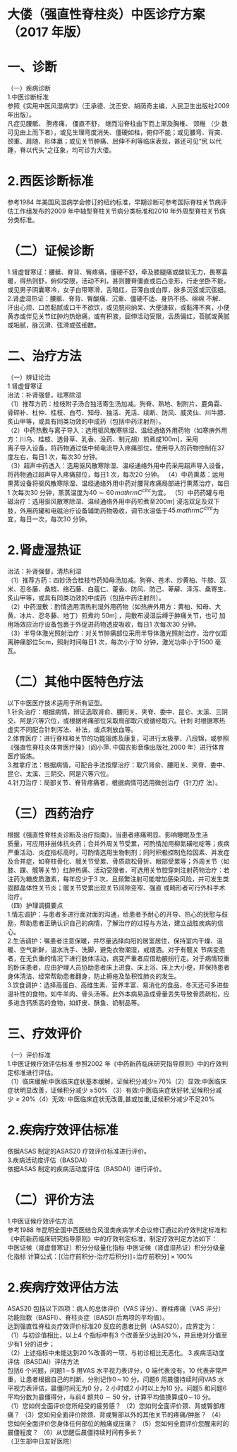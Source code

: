 # 大偻（强直性脊柱炎）中医诊疗方案 （2017 年版）  
# 一、诊断  
（一）疾病诊断  
1.中医诊断标准  
参照《实用中医风湿病学》（王承德、沈丕安、胡荫奇主编，人民卫生出版社2009 年出版）。  
凡症见腰骶、 胯疼痛， 僵直不舒， 继而沿脊柱由下而上渐及胸椎、 颈椎 （少 数可见由上而下者），或见生理弯度消失、僵硬如柱，俯仰不能；或见腰弯、背突、颈重、肩随、形体羸；或见关节肿痛、屈伸不利等临床表现，甚还可见“尻 以代踵，脊以代头”之征象，均可诊为大偻。  
# 2.西医诊断标准  
参考1984 年美国风湿病学会修订的纽约标准，早期诊断可参考国际脊柱关节病评估工作组发布的2009 年中轴型脊柱关节病分类标准和2010 年外周型脊柱关节病分类标准。  
# （二）证候诊断  
1.肾虚督寒证：腰骶、脊背、臀疼痛，僵硬不舒，牵及膝腿痛或酸软无力，畏寒喜暖，得热则舒，俯仰受限，活动不利，甚则腰脊僵直或后凸变形，行走坐卧不能，或见男子阴囊寒冷，女子白带寒滑，舌暗红，苔薄白或白厚，脉多沉弦或沉弦细。  
2.肾虚湿热证：腰骶、脊背、臀酸痛、沉重、僵硬不适、身热不扬、绵绵 不解、汗出心烦、口苦黏腻或口干不欲饮，或见脘闷纳呆、大便溏软，或黏滞不爽，小便黄赤或伴见关节红肿灼热焮痛，或有积液，屈伸活动受限，舌质偏红，苔腻或黄腻或垢腻，脉沉滑、弦滑或弦细数。  
# 二、治疗方法  
（一）辨证论治  
1.肾虚督寒证  
治法：补肾强督，祛寒除湿  
（1）推荐方药：桂枝附子汤合独活寄生汤加减。狗脊、熟地、制附片、鹿角霜、骨碎补、杜仲、桂枝、白芍、知母、独活、羌活、续断、防风、威灵仙、川牛膝、炙山甲等，或具有同类功效的中成药（包括中药注射剂）。  
（2）中药热敷与离子导入：选用驱风散寒除湿、温经通络外用药物（如寒痹外用方：川乌、桂枝、透骨草、乳香、没药、制元胡）煎煮成$100\mathrm{m}]$，采用  
离子导入设备，将药物通过低中频电流导入疼痛部位，使用导入的药物控制在37 度左右，每日1 次，每次30 分钟。  
（3）超声中药透入：选用驱风散寒除湿、温经通络外用中药采用超声导入设备，将药物通过超声导入疼痛部位，每日1 次，每次20 分钟。 （4）中药熏蒸：运用熏蒸设备将驱风散寒除湿、温经通络外用中药对腰背疼痛局部进行熏蒸治疗，每日1 次每次30 分钟，熏蒸温度为$40{\sim}60\,mathrm{C}^{circ}$为宜。 （5）中药药罐与电磁治疗：选用驱风散寒除湿、温经通络外用中药煎煮至$200\mathrm{m}]$ 浸泡双足及双下肢，外用药罐和电磁治疗设备辅助药物吸收，调节水温低于$45\,mathrm{C}^{circ}$为宜，每日一次，每次30 分钟。  
# 2.肾虚湿热证  
治法：补肾强督，清热利湿  
（1）推荐方药：四妙汤合桂枝芍药知母汤加减。狗脊、苍术、炒黄柏、牛膝、苡米、忍冬藤、桑枝、络石藤、白蔻仁、藿香、防风、防己、萆薢、泽泻、桑寄生、炙山甲等，或具有同类功效的中成药（包括中药注射剂）。  
（2）中药湿敷：酌情选用清热利湿外用药物（如热痹外用方：黄柏、知母、大黄、冰片、忍冬藤、地丁）煎煮约 $50\mathrm{m}]$ ，用敷布浸湿后缚于肿痛关节，也可 加用场效应治疗设备包裹于外促进药物透皮吸收，每日1 次每次30 分钟。  
（3）半导体激光照射治疗：对关节肿痛部位采用半导体激光照射治疗，治疗仪距离肿痛部位5cm，照射时间每日1 次，每次小于10 分钟，激光功率小于1500 毫瓦。  
# （二）其他中医特色疗法  
以下中医医疗技术适用于所有证型。  
1.针灸治疗：根据病情，辨证选取肾俞、腰阳关、夹脊、委中、昆仑、太溪、三阴交、阿是穴等穴位，或根据疼痛部位采取局部取穴或循经取穴。针刺 时根据寒热虚实不同配合针刺泻法、补法，或点刺放血等。  
2.体育医疗：进行脊柱和关节的功能锻炼及康复，可进行太极拳、八段锦，或参照《强直性脊柱炎体育医疗操》（阎小萍. 中国农影音像出版社,2000 年）进行体育医疗锻炼。  
3.推拿疗法：根据病情，可配合手法按摩治疗：取穴肾俞、腰阳关、夹脊、委中、昆仑、太溪、三阴交、阿是穴等穴位。  
4.针刀治疗：局部关节、脊背疼痛者，根据病情可选用微创治疗（针刀疗 法）。  
# （三）西药治疗  
根据《强直性脊柱炎诊断及治疗指南》，当患者疼痛明显、影响睡眠及生活  
质量，可应用非甾体抗炎药；合并外周关节受累，可酌情加用柳氮磺吡啶等；疾病严重活动、炎症指标高时，可酌情选用生物制剂；同时积极控制危险因素、并发症及合并症，如脊柱骨化、髋关节受累、骨质疏松骨折、眼部受累等；外周关节（如膝、踝、髋等关节）红肿热痛、活动受限者，可选用关节腔穿刺注射药物治疗：若注药为糖皮质激素，每年应少于3 次，且频繁注射可能增加感染风险，并可发生类固醇晶体性关节炎；髋关节受累出现关节间隙变窄、强直 或畸形者可行外科手术治疗。  
（四）护理调摄要点  
1.情志调护：与患者多进行面对面的沟通，给患者予耐心的开导、热心的抚慰与鼓励，帮助患者正确认识自己的病情，了解治疗的过程与方法，建立战胜疾病的信心。  
2.生活调护：嘱患者注意保暖，并尽量选择向阳的居室居住，保持室内干燥、温暖、空气新鲜，温水洗手、洗脚，避免衣物潮湿，戒烟酒。对于有髋关 节病变患者，在无负重的情况下进行肢体活动，病变严重者应借助腋拐行走。对于病情较重的卧床患者，应由护理人员协助患者床上进食、床上浴、床上大小便，并保持患者身体清洁、经常帮助患者翻身，防止褥疮及坠积性肺炎的发生。  
3.饮食调护：选择高蛋白、高维生素、营养丰富、易消化的食品，冬天还可多进些温补性的食物，如牛羊肉、骨头汤等。此外本病易造成骨量丢失导致骨质疏松，应多进含钙质高的食物，如虾皮、酥鱼、奶制品等。  
# 三、疗效评价  
（一）评价标准  
1.中医证候疗效评估标准 参照2002 年《中药新药临床研究指导原则》中的疗效判定标准进行评估。  
（1）临床缓解:中医临床症状基本缓解，证候积分减少$\geqslant\!70\%$（2）显效:中医临床症状明显改善，证候积分减少 $\geqslant\!50\%$ （3）有效:中医临床症状好转,证候积分减少${\geqslant}20\%$（4）无效: 中医临床症状无改善,甚或加重,证候积分减少不足$20\%$  
# 2.疾病疗效评估标准  
依据ASAS 制定的ASAS20 疗效评价标准进行评价。  
3.疾病活动度评估（BASDAI）  
依据ASAS 制定的疾病活动度评估（BASDAI）进行评价。  
# （二）评价方法  
1.中医证候疗效评估方法  
参考1988 年昆明全国中西医结合风湿类疾病学术会议修订通过的疗效判定标准和《中药新药临床研究指导原则》中的疗效判定标准，制定疗效判定方法如下：  
中医证候（肾虚督寒证）积分分级量化指标 
中医证候（肾虚湿热证）积分分级量化指标 
计算公式：[(治疗前积分-治疗后积分)]÷治疗前积分$]\times100\%$  
# 2.疾病疗效评估方法  
ASAS20 包括以下四项：病人的总体评价（VAS 评分）、脊柱疼痛（VAS 评分）功能指数（BASFI）、脊柱炎症（BASDI 后两项的平均值）。  
达到强直性脊柱炎疗效评价标准20 反应的患者比例（ASAS20），应界定为：  
（1）与初诊值相比，以上4 个指标中有3 个改善至少达到$20\,\%$，并且绝对分值至少有1 分的进步；  
（2）上述指标中未能达到$20\,\%$改善的一项，与初诊相比无恶化。 3.疾病活动度评估（BASDAI）评估方法  
包括6 个问题，问题$1\!\sim\!5$ 用VAS 水平视力表评分，0 端代表没有，10 代表非常严重，让患者根据自己的判断，分别记作$0\!\sim\!10$ 分。问题6 用晨僵持续时间VAS 水平视力表评估，晨僵时间无为0 分，2 小时或2 小时以上为10 分。问题5 和问题6 平均分数为晨僵得分，与前4 题共$0{\sim}50$ 分，计算平均值换算成$0\!\sim\!10$ 分。  
（1）您如何全面评价您所经受的疲劳感？                          （2）您如何全面评价颈、背或臀部疼痛？                         （3）您如何全面评价除颈、背或臀部以外的其他关节的疼痛/肿胀？   （4）您如何全面评价您身体任何部位的触痛或压痛？                （5）您如何全面评价您醒来时的晨僵程度？  （6）从您醒后晨僵持续时间有多长？  
（卫生部中日友好医院）  